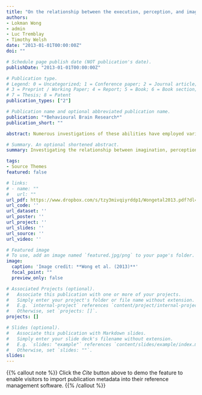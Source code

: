 ```yaml
---
title: "On the relationship between the execution, perception, and imagination of action"
authors:
- Lokman Wong
- admin
- Luc Tremblay
- Timothy Welsh
date: "2013-01-01T00:00:00Z"
doi: ""

# Schedule page publish date (NOT publication's date).
publishDate: "2013-01-01T00:00:00Z"

# Publication type.
# Legend: 0 = Uncategorized; 1 = Conference paper; 2 = Journal article;
# 3 = Preprint / Working Paper; 4 = Report; 5 = Book; 6 = Book section;
# 7 = Thesis; 8 = Patent
publication_types: ["2"]

# Publication name and optional abbreviated publication name.
publication: "*Behavioural Brain Research*"
publication_short: ""

abstract: Numerous investigations of these abilities have employed variants of goal-directed aiming tasks because the Fitts's law equation reliably captures the mathematical relationship between movement time (MT) and accuracy requirements. The emergence of Fitts's speed-accuracy relationship during movement execution, perception, and imagination has led to the suggestion that these processes rely on common neural codes. This common coding account is based on the notion that the neural codes used to generate an action are tightly bound to the codes that represent the perceptual consequences of that action. It is suggested that during action imagination and perception the bound codes are activated offline through an action simulation. The present study provided a comprehensive testing of this common coding hypothesis by examining the characteristics of the Fitts relationship in movement execution, perception, and imagination within the same individuals. Participants were required to imagine and perceive reciprocal aiming movements with varying accuracy requirements before and after actually executing the movements. Consistent with the common coding account, the Fitts relationship was observed in all conditions. Critically, the slopes of the regression lines across tasks were not different suggesting that the core of the speed-accuracy trade-off was consistent across conditions. In addition, it was found that incidental limb position variability scaled to the amplitude of imagined movements. This motor overflow suggests motor system activation during action imagination. Overall, the results support the hypothesis that action execution, perception, and imagination rely on a common coding system.

# Summary. An optional shortened abstract.
summary: Investigating the relationship between imagination, perception, and action execution

tags:
- Source Themes
featured: false

# links:
# - name: ""
#   url: ""
url_pdf: https://www.dropbox.com/s/tzy3mivqiyrddp1/Wongetal2013.pdf?dl=0
url_code: ''
url_dataset: ''
url_poster: ''
url_project: ''
url_slides: ''
url_source: ''
url_video: ''

# Featured image
# To use, add an image named `featured.jpg/png` to your page's folder. 
image:
  caption: 'Image credit: **Wong et al. (2013)**'
  focal_point: ""
  preview_only: false

# Associated Projects (optional).
#   Associate this publication with one or more of your projects.
#   Simply enter your project's folder or file name without extension.
#   E.g. `internal-project` references `content/project/internal-project/index.md`.
#   Otherwise, set `projects: []`.
projects: []

# Slides (optional).
#   Associate this publication with Markdown slides.
#   Simply enter your slide deck's filename without extension.
#   E.g. `slides: "example"` references `content/slides/example/index.md`.
#   Otherwise, set `slides: ""`.
slides:
---
```


{{% callout note %}}
Click the *Cite* button above to demo the feature to enable visitors to import publication metadata into their reference management software.
{{% /callout %}}


